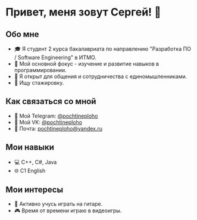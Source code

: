 # Привет, меня зовут Сергей! 👋

## Обо мне

- 🎓 Я студент 2 курса бакалавриата по направлению "Разработка ПО / Software Engineering" в ИТМО.
- 🌱 Мой основной фокус - изучение и развитие навыков в программировании.
- 🤝 Я открыт для общения и сотрудничества с единомышленниками.
- 👀 Ищу стажировку.

## Как связаться со мной

- 📱 Мой Telegram: [@pochtineploho](https://t.me/pochtineploho)
- 👾 Мой VK: [@pochtineploho](https://vk.com/pochtineploho)
- 📧 Почта: pochtineploho@yandex.ru

## Мои навыки

- 💻 C++, C#, Java
- 🌐 C1 English

## Мои интересы

- 🎸 Активно учусь играть на гитаре.
- 🎮 Время от времени играю в видеоигры.
